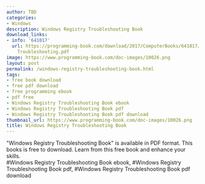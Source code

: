 ```yaml
---
author: TBD
categories:
- Windows
description: Windows Registry Troubleshooting Book
download_links:
- info: '641017'
  url: https://programming-book.com/download/2017/ComputerBooks/641017/Windows Registry
    Troubleshooting.pdf
image: https://www.programming-book.com/doc-images/10026.png
layout: post
permalink: /windows-registry-troubleshooting-book.html
tags:
- free book download
- free pdf download
- free programming ebook
- pdf free
- Windows Registry Troubleshooting Book ebook
- Windows Registry Troubleshooting Book pdf
- Windows Registry Troubleshooting Book pdf download
thumbnail_url: https://www.programming-book.com/doc-images/10026.png
title: Windows Registry Troubleshooting Book
---
```


 
<div class="item-desc text-justify">
  "Windows Registry Troubleshooting Book" is available in PDF format. This books is free to download. Learn from this free book and enhance your skills.
  <br>
  #Windows Registry Troubleshooting Book ebook, #Windows Registry Troubleshooting Book pdf, #Windows Registry Troubleshooting Book pdf download
</div>